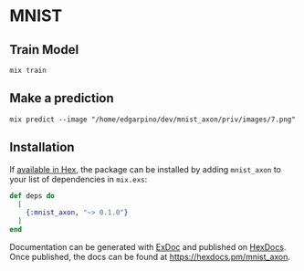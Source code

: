 # MNIST

## Train Model
```
mix train
```

## Make a prediction
```
mix predict --image "/home/edgarpino/dev/mnist_axon/priv/images/7.png"
```

## Installation

If [available in Hex](https://hex.pm/docs/publish), the package can be installed
by adding `mnist_axon` to your list of dependencies in `mix.exs`:

```elixir
def deps do
  [
    {:mnist_axon, "~> 0.1.0"}
  ]
end
```

Documentation can be generated with [ExDoc](https://github.com/elixir-lang/ex_doc)
and published on [HexDocs](https://hexdocs.pm). Once published, the docs can
be found at <https://hexdocs.pm/mnist_axon>.

